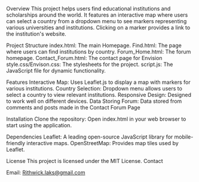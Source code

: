 Overview
This project helps users find educational institutions and scholarships around the world. It features an interactive map where users can select a country from a dropdown menu to see markers representing various universities and institutions. Clicking on a marker provides a link to the institution's website.

Project Structure
index.html: The main Homepage.
Find.html: The page where users can find institutions by country.
Forum_Home.html: The forum homepage.
Contact_Forum.html: The contact page for Envision
style.css/Envison.css: The stylesheets for the project.
script.js: The JavaScript file for dynamic functionality.

Features
Interactive Map: Uses Leaflet.js to display a map with markers for various institutions.
Country Selection: Dropdown menu allows users to select a country to view relevant institutions.
Responsive Design: Designed to work well on different devices.
Data Storing Forum: Data stored from comments and posts made in the Contact Forum Page

Installation
Clone the repository:
Open index.html in your web browser to start using the application.

Dependencies
Leaflet: A leading open-source JavaScript library for mobile-friendly interactive maps.
OpenStreetMap: Provides map tiles used by Leaflet.

License
This project is licensed under the MIT License.
Contact

Email: Rithwick.laks@gmail.com
